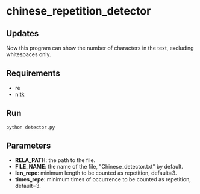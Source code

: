 # chinese_repetition_detector
## Updates
Now this program can show the number of characters in the text, excluding whitespaces only.

## Requirements
- re
- nltk
## Run
```
python detector.py
```
## Parameters
- **RELA_PATH**: the path to the file.
- **FILE_NAME**: the name of the file, "Chinese_detector.txt" by default.
- **len_repe**: minimum length to be counted as repetition, default=3.
- **times_repe**: minimum times of occurrence to be counted as repetition, default=3.
